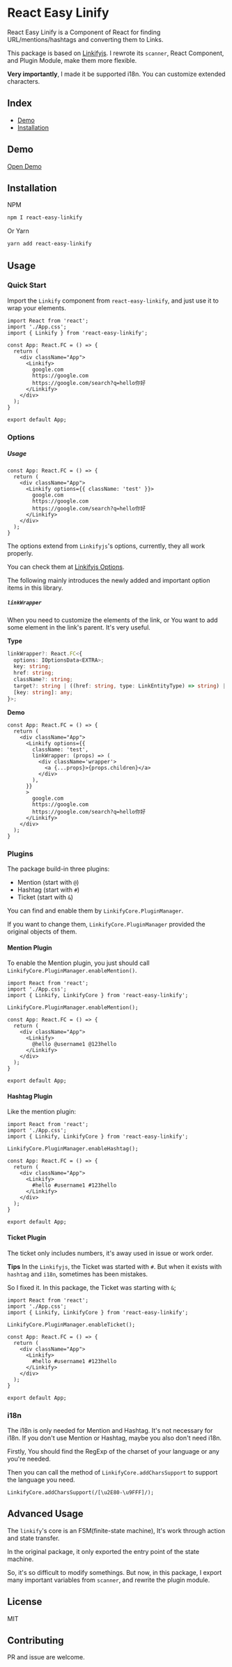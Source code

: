# React Easy Linify

React Easy Linify is a Component of React for finding URL/mentions/hashtags and converting them to Links.

This package is based on [Linkifyjs](https://github.com/Soapbox/linkifyjs). I rewrote its `scanner`, React Component, and Plugin Module, make them more flexible.

**Very importantly**, I made it be supported i18n. You can customize extended characters.

## Index

- [Demo](#demo)
- [Installation](#installation)

## Demo

[Open Demo](https://smilecc.github.io/react-easy-linkify/example/build/)


## Installation

NPM
```bash
npm I react-easy-linkify
```

Or Yarn
```bash
yarn add react-easy-linkify
```

## Usage

### Quick Start

Import the `Linkify` component from `react-easy-linkify`, and just use it to wrap your elements.

```tsx
import React from 'react';
import './App.css';
import { Linkify } from 'react-easy-linkify';

const App: React.FC = () => {
  return (
    <div className="App">
      <Linkify>
        google.com
        https://google.com
        https://google.com/search?q=hello你好
      </Linkify>
    </div>
  );
}

export default App;
```

### Options

##### Usage

```tsx
const App: React.FC = () => {
  return (
    <div className="App">
      <Linkify options={{ className: 'test' }}>
        google.com
        https://google.com
        https://google.com/search?q=hello你好
      </Linkify>
    </div>
  );
}
```

The options extend from `Linkifyjs`'s options, currently, they all work properly.

You can check them at [Linkifyjs Options](https://github.com/Soapbox/linkifyjs/blob/gh-pages/docs/options.md).

The following mainly introduces the newly added and important option items in this library.

##### `linkWrapper`

When you need to customize the elements of the link, or You want to add some element in the link's parent. It's very useful.

**Type**
```ts
linkWrapper?: React.FC<{
  options: IOptionsData<EXTRA>;
  key: string;
  href: string;
  className?: string;
  target?: string | ((href: string, type: LinkEntityType) => string) | Partial<Record<LinkEntityType, string | null>>;
  [key: string]: any;
}>;
```

**Demo**
```tsx
const App: React.FC = () => {
  return (
    <div className="App">
      <Linkify options={{
        className: 'test',
        linkWrapper: (props) => (
          <div className='wrapper'>
            <a {...props}>{props.children}</a>
          </div>
        ),
      }}
      >
        google.com
        https://google.com
        https://google.com/search?q=hello你好
      </Linkify>
    </div>
  );
}
```


### Plugins

The package build-in three plugins:

- Mention (start with `@`)
- Hashtag (start with `#`)
- Ticket (start with `&`)

You can find and enable them by `LinkifyCore.PluginManager`.

If you want to change them, `LinkifyCore.PluginManager` provided the original objects of them.

#### Mention Plugin

To enable the Mention plugin, you just should call `LinkifyCore.PluginManager.enableMention()`.

```tsx
import React from 'react';
import './App.css';
import { Linkify, LinkifyCore } from 'react-easy-linkify';

LinkifyCore.PluginManager.enableMention();

const App: React.FC = () => {
  return (
    <div className="App">
      <Linkify>
        @hello @username1 @123hello
      </Linkify>
    </div>
  );
}

export default App;
```

#### Hashtag Plugin

Like the mention plugin:

```tsx
import React from 'react';
import './App.css';
import { Linkify, LinkifyCore } from 'react-easy-linkify';

LinkifyCore.PluginManager.enableHashtag();

const App: React.FC = () => {
  return (
    <div className="App">
      <Linkify>
        #hello #username1 #123hello
      </Linkify>
    </div>
  );
}

export default App;
```

#### Ticket Plugin

The ticket only includes numbers, it's away used in issue or work order.

**Tips** In the `Linkifyjs`, the Ticket was started with `#`. But when it exists with `hashtag` and `i18n`, sometimes has been mistakes.

So I fixed it. In this package, the Ticket was starting with `&`;

```tsx
import React from 'react';
import './App.css';
import { Linkify, LinkifyCore } from 'react-easy-linkify';

LinkifyCore.PluginManager.enableTicket();

const App: React.FC = () => {
  return (
    <div className="App">
      <Linkify>
        #hello #username1 #123hello
      </Linkify>
    </div>
  );
}

export default App;
```

### i18n

The i18n is only needed for Mention and Hashtag. It's not necessary for i18n. If you don't use Mention or Hashtag, maybe you also don't need i18n.

Firstly, You should find the RegExp of the charset of your language or any you're needed.

Then you can call the method of `LinkifyCore.addCharsSupport` to support the language you need.

```tsx
LinkifyCore.addCharsSupport(/[\u2E80-\u9FFF]/);
```

## Advanced Usage

The `linkify`'s core is an FSM(finite-state machine), It's work through action and state transfer.

In the original package, it only exported the entry point of the state machine.

So, it's so difficult to modify somethings. But now, in this package, I export many important variables from `scanner`, and rewrite the plugin module.

### 

## License

MIT

## Contributing

PR and issue are welcome.
